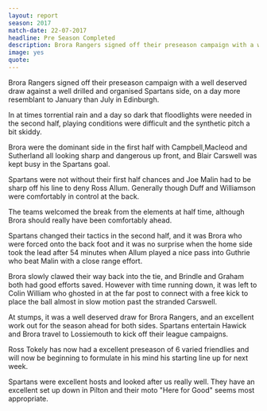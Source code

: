 ```yaml
---
layout: report
season: 2017
match-date: 22-07-2017
headline: Pre Season Completed
description: Brora Rangers signed off their preseason campaign with a well deserved draw against a well drilled and organised Spartans side
image: yes
quote:
---
```

Brora Rangers signed off their preseason campaign with a well deserved draw against a well drilled and organised Spartans side, on a day more resemblant to January than July in Edinburgh.

In at times torrential rain and a day so dark that floodlights were needed in the second half, playing conditions were difficult and the synthetic pitch a bit skiddy.

Brora were the dominant side in the first half with Campbell,Macleod and Sutherland all looking sharp and dangerous up front, and Blair Carswell was kept busy in the Spartans goal.

Spartans were not without their first half chances and Joe Malin had to be sharp off his line to deny Ross Allum. Generally though Duff and Williamson were comfortably in control at the back.

The teams welcomed the break from the elements at half time, although Brora should really have been comfortably ahead.

Spartans changed their tactics in the second half, and it was Brora who were forced onto the back foot and it was no surprise when the home side took the lead after 54 minutes when Allum played a nice pass into Guthrie who beat Malin with a close range effort.

Brora slowly clawed their way back into the tie, and Brindle and Graham both had good efforts saved. However with time running down, it was left to Colin William who ghosted in at the far post to connect with a free kick to place the ball almost in slow motion past the stranded Carswell.

At stumps, it was a well deserved draw for Brora Rangers, and an excellent work out for the season ahead for both sides. Spartans entertain Hawick and Brora travel to Lossiemouth to kick off their league campaigns.

Ross Tokely has now had a excellent  preseason of 6 varied friendlies and will now be beginning to formulate in his mind his starting line up for next week.

Spartans were excellent hosts and looked after us really well. They have an excellent set up down in Pilton and their  moto "Here for Good" seems most appropriate. 
